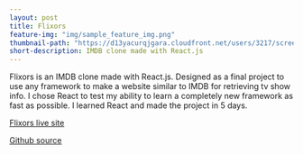 ```yaml
---
layout: post
title: Flixors
feature-img: "img/sample_feature_img.png"
thumbnail-path: "https://d13yacurqjgara.cloudfront.net/users/3217/screenshots/2030966/blocjams_1x.png"
short-description: IMDB clone made with React.js
---
```

Flixors is an IMDB clone made with React.js. Designed as a final project to use any framework to make
a website similar to IMDB for retrieving tv show info. I chose React to test my ability to learn a
completely new framework as fast as possible. I learned React and made the project in 5 days.

[Flixors live site](https://flixors.herokuapp.com/)

[Github source](https://github.com/IronPenguin4179/flixors)
